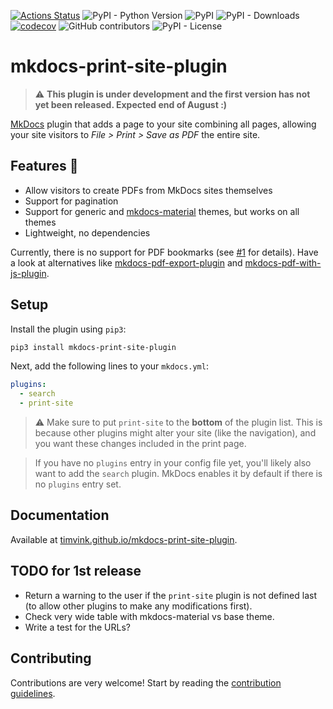 [![Actions Status](https://github.com/timvink/mkdocs-print-site-plugin/workflows/pytest/badge.svg)](https://github.com/timvink/mkdocs-print-site-plugin/actions)
![PyPI - Python Version](https://img.shields.io/pypi/pyversions/mkdocs-print-site-plugin)
![PyPI](https://img.shields.io/pypi/v/mkdocs-print-site-plugin)
![PyPI - Downloads](https://img.shields.io/pypi/dm/mkdocs-print-site-plugin)
[![codecov](https://codecov.io/gh/timvink/mkdocs-print-site-plugin/branch/master/graph/badge.svg)](https://codecov.io/gh/timvink/mkdocs-print-site-plugin)
![GitHub contributors](https://img.shields.io/github/contributors/timvink/mkdocs-print-site-plugin)
![PyPI - License](https://img.shields.io/pypi/l/mkdocs-print-site-plugin)

# mkdocs-print-site-plugin

> ⚠️ **This plugin is under development and the first version has not yet been released. Expected end of August :)**

[MkDocs](https://www.mkdocs.org/) plugin that adds a page to your site combining all pages, allowing your site visitors to *File > Print > Save as PDF* the entire site.

## Features :star2:

- Allow visitors to create PDFs from MkDocs sites themselves
- Support for pagination
- Support for generic and [mkdocs-material](https://github.com/squidfunk/mkdocs-material) themes, but works on all themes
- Lightweight, no dependencies

Currently, there is no support for PDF bookmarks (see [#1](https://github.com/timvink/mkdocs-print-site-plugin/issues/1) for details). Have a look at alternatives like [mkdocs-pdf-export-plugin](https://github.com/zhaoterryy/mkdocs-pdf-export-plugin) and [mkdocs-pdf-with-js-plugin](https://github.com/smaxtec/mkdocs-pdf-with-js-plugin).

## Setup

Install the plugin using `pip3`:

```bash
pip3 install mkdocs-print-site-plugin
```

Next, add the following lines to your `mkdocs.yml`:

```yml
plugins:
  - search
  - print-site
```

> ⚠️ Make sure to put `print-site` to the **bottom** of the plugin list. This is because other plugins might alter your site (like the navigation), and you want these changes included in the print page.

> If you have no `plugins` entry in your config file yet, you'll likely also want to add the `search` plugin. MkDocs enables it by default if there is no `plugins` entry set.

## Documentation

Available at [timvink.github.io/mkdocs-print-site-plugin](https://timvink.github.io/mkdocs-print-site-plugin/).

## TODO for 1st release

- Return a warning to the user if the `print-site` plugin is not defined last (to allow other plugins to make any modifications first).
- Check very wide table with mkdocs-material vs base theme.
- Write a test for the URLs?

## Contributing

Contributions are very welcome! Start by reading the [contribution guidelines](https://timvink.github.io/mkdocs-print-site-plugin/contributing.html).
